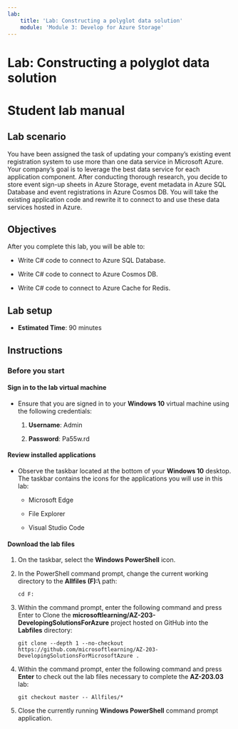 ```yaml
---
lab:
    title: 'Lab: Constructing a polyglot data solution'
    module: 'Module 3: Develop for Azure Storage'
---
```


# Lab: Constructing a polyglot data solution
# Student lab manual

## Lab scenario

You have been assigned the task of updating your company’s existing event registration system to use more than one data service in Microsoft Azure. Your company’s goal is to leverage the best data service for each application component. After conducting thorough research, you decide to store event sign-up sheets in Azure Storage, event metadata in Azure SQL Database and event registrations in Azure Cosmos DB. You will take the existing application code and rewrite it to connect to and use these data services hosted in Azure.

## Objectives

After you complete this lab, you will be able to:

  - Write C# code to connect to Azure SQL Database.

  - Write C# code to connect to Azure Cosmos DB.

  - Write C# code to connect to Azure Cache for Redis.

## Lab setup

  - **Estimated Time**: 90 minutes

## Instructions

### Before you start

#### Sign in to the lab virtual machine

  - Ensure that you are signed in to your **Windows 10** virtual machine using the following credentials:
    
    1.  **Username**: Admin
    
    1.  **Password**: Pa55w.rd

#### Review installed applications

  - Observe the taskbar located at the bottom of your **Windows 10** desktop. The taskbar contains the icons for the applications you will use in this lab:
    
      - Microsoft Edge
    
      - File Explorer
    
      - Visual Studio Code

#### Download the lab files

1.  On the taskbar, select the **Windows PowerShell** icon.

1.  In the PowerShell command prompt, change the current working directory to the **Allfiles (F):\\** path:

    ```
    cd F:
    ```

1.  Within the command prompt, enter the following command and press Enter to Clone the **microsoftlearning/AZ-203-DevelopingSolutionsForAzure** project hosted on GitHub into the **Labfiles** directory:

    ```
    git clone --depth 1 --no-checkout https://github.com/microsoftlearning/AZ-203-DevelopingSolutionsForMicrosoftAzure .
    ```

1.  Within the command prompt, enter the following command and press **Enter** to check out the lab files necessary to complete the **AZ-203.03** lab:

    ```
    git checkout master -- Allfiles/*
    ```

1.  Close the currently running **Windows PowerShell** command prompt application.